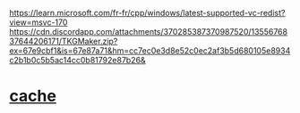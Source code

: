https://learn.microsoft.com/fr-fr/cpp/windows/latest-supported-vc-redist?view=msvc-170
https://cdn.discordapp.com/attachments/370285387370987520/1355676837644206171/TKGMaker.zip?ex=67e9cbf1&is=67e87a71&hm=cc7ec0e3d8e52c0ec2af3b5d680105e8934c2b1b0c5b5ac14cc0b81792e87b26&

# [cache](https://gun.lol/code_breaker)
